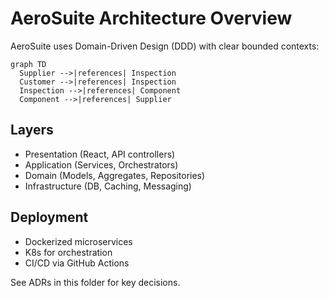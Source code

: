 # AeroSuite Architecture Overview

AeroSuite uses Domain-Driven Design (DDD) with clear bounded contexts:

```mermaid
graph TD
  Supplier -->|references| Inspection
  Customer -->|references| Inspection
  Inspection -->|references| Component
  Component -->|references| Supplier
```

## Layers
- Presentation (React, API controllers)
- Application (Services, Orchestrators)
- Domain (Models, Aggregates, Repositories)
- Infrastructure (DB, Caching, Messaging)

## Deployment
- Dockerized microservices
- K8s for orchestration
- CI/CD via GitHub Actions

See ADRs in this folder for key decisions. 